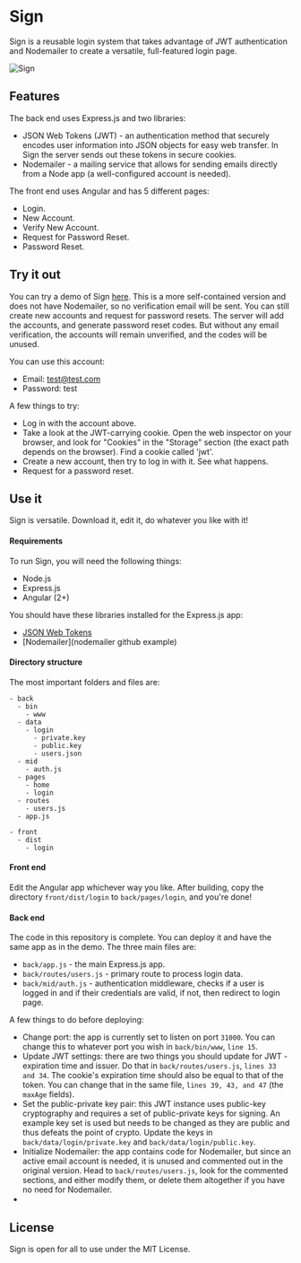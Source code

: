 # Sign
Sign is a reusable login system that takes advantage of JWT authentication and Nodemailer to create a versatile, full-featured login page.

![Sign]('/images/login.png')

## Features
The back end uses Express.js and two libraries:
* JSON Web Tokens (JWT) - an authentication method that securely encodes user information into JSON objects for easy web transfer. In Sign the server sends out these tokens in secure cookies.
* Nodemailer - a mailing service that allows for sending emails directly from a Node app (a well-configured account is needed).

The front end uses Angular and has 5 different pages:
* Login.
* New Account.
* Verify New Account.
* Request for Password Reset.
* Password Reset.

## Try it out
You can try a demo of Sign [here](https://sign.vuluong.me/login). This is a more self-contained version and does not have Nodemailer, so no verification email will be sent. You can still create new accounts and request for password resets. The server will add the accounts, and generate password reset codes. But without any email verification, the accounts will remain unverified, and the codes will be unused.

You can use this account:
* Email: test@test.com
* Password: test

A few things to try:
* Log in with the account above.
* Take a look at the JWT-carrying cookie. Open the web inspector on your browser, and look for "Cookies" in the "Storage" section (the exact path depends on the browser). Find a cookie called 'jwt'.
* Create a new account, then try to log in with it. See what happens.
* Request for a password reset.

## Use it
Sign is versatile. Download it, edit it, do whatever you like with it!

#### Requirements
To run Sign, you will need the following things:
* Node.js
* Express.js
* Angular (2+)

You should have these libraries installed for the Express.js app:
* [JSON Web Tokens](https://github.com/auth0/node-jsonwebtoken)
* [Nodemailer](nodemailer github example)

#### Directory structure
The most important folders and files are:
```
- back
  - bin
    - www
  - data
    - login
      - private.key
      - public.key
      - users.json
  - mid
    - auth.js
  - pages
    - home
    - login
  - routes
    - users.js
  - app.js

- front
  - dist
    - login
```

#### Front end
Edit the Angular app whichever way you like. After building, copy the directory ```front/dist/login``` to ```back/pages/login```, and you're done!

#### Back end
The code in this repository is complete. You can deploy it and have the same app as in the demo. The three main files are:
* ```back/app.js``` - the main Express.js app.
* ```back/routes/users.js``` - primary route to process login data.
* ```back/mid/auth.js``` - authentication middleware, checks if a user is logged in and if their credentials are valid, if not, then redirect to login page.

A few things to do before deploying:
* Change port: the app is currently set to listen on port ```31000```. You can change this to whatever port you wish in ```back/bin/www```, ```line 15```.
* Update JWT settings: there are two things you should update for JWT - expiration time and issuer. Do that in ```back/routes/users.js```, ```lines 33 and 34```. The cookie's expiration time should also be equal to that of the token. You can change that in the same file, ```lines 39, 43, and 47``` (the ```maxAge``` fields).
* Set the public-private key pair: this JWT instance uses public-key cryptography and requires a set of public-private keys for signing. An example key set is used but needs to be changed as they are public and thus defeats the point of crypto. Update the keys in ```back/data/login/private.key``` and ```back/data/login/public.key```.
* Initialize Nodemailer: the app contains code for Nodemailer, but since an active email account is needed, it is unused and commented out in the original version. Head to ```back/routes/users.js```, look for the commented sections, and either modify them, or delete them altogether if you have no need for Nodemailer.
*

## License
Sign is open for all to use under the MIT License.
